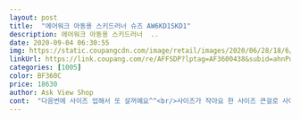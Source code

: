 ```yaml
---
layout: post 
title:  "에어워크 아동용 스키드러너 슈즈 AW6KD1SKD1" 
description: 에어워크 아동용 스키드러너  ..
date: 2020-09-04 06:30:55 
img: https://static.coupangcdn.com/image/retail/images/2020/06/28/18/6/03a9f669-36cd-492f-8670-925bfc49096d.jpg 
linkUrl: https://link.coupang.com/re/AFFSDP?lptag=AF3600438&subid=ahnPublicAsk&pageKey=1792226066&itemId=3049760027&vendorItemId=71037779029&traceid=V0-113-3f97deba73d8d060 
categories: [1005] 
color: BF360C 
price: 18630 
author: Ask View Shop 
cont:  "다음번에 사이즈 업해서 또 살꺼예요^^<br/>사이즈가 작아요 한 사이즈 큰걸로 사야해요<br/>색감도 밝고 딸아이가 꺄하며 이쁘데요^^ㅋ<br/>아이가 아침부터 기다리다 오자마자 신고는 너무 이뿌다고 집안에서 신고 다니네요^^엄청 편하데요거기다 이뿌기도 하다고자기가 양말이랑 코디하면서 행복해 하는 모습이 너무 고맙네요<br/>완전 굿^^<br/>" 
---
```

